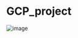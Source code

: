 # GCP_project
![image](https://user-images.githubusercontent.com/26382728/206695857-3d365dee-1852-4936-b6c0-77a87b715a54.png)
